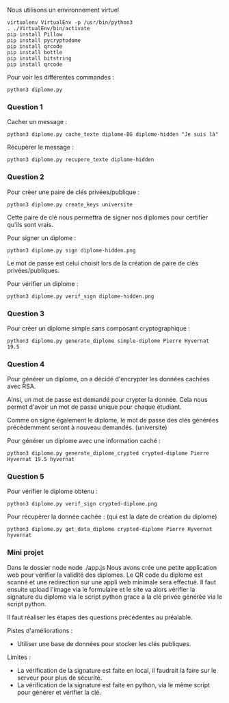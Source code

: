 Nous utilisons un environnement virtuel
```
virtualenv VirtualEnv -p /usr/bin/python3
. ./VirtualEnv/bin/activate
pip install Pillow
pip install pycryptodome
pip install qrcode
pip install bottle
pip install bitstring
pip install qrcode
 ```

Pour voir les différentes commandes :

    python3 diplome.py

### Question 1

Cacher un message :

    python3 diplome.py cache_texte diplome-BG diplome-hidden "Je suis là"

Récupèrer le message :

    python3 diplome.py recupere_texte diplome-hidden

### Question 2

Pour créer une paire de clés privées/publique :

    python3 diplome.py create_keys universite

Cette paire de clé nous permettra de signer nos diplomes pour certifier qu'ils sont vrais.

Pour signer un diplome :

    python3 diplome.py sign diplome-hidden.png

Le mot de passe est celui choisit lors de la création de paire de clés privées/publiques.

Pour vérifier un diplome :

    python3 diplome.py verif_sign diplome-hidden.png

### Question 3

Pour créer un diplome simple sans composant cryptographique :

    python3 diplome.py generate_diplome simple-diplome Pierre Hyvernat 19.5

### Question 4

Pour générer un diplome, on a décidé d'encrypter les données cachées avec RSA.

Ainsi, un mot de passe est demandé pour crypter la donnée.
Cela nous permet d'avoir un mot de passe unique pour chaque étudiant.

Comme on signe également le diplome, le mot de passe des clés générées précèdemment seront à nouveau demandés. (universite)

Pour générer un diplome avec une information caché :

    python3 diplome.py generate_diplome_crypted crypted-diplome Pierre Hyvernat 19.5 hyvernat

### Question 5

Pour vérifier le diplome obtenu :

    python3 diplome.py verif_sign crypted-diplome.png

Pour récupèrer la donnée cachée : (qui est la date de création du diplome)

    python3 diplome.py get_data_diplome crypted-diplome Pierre Hyvernat hyvernat




### Mini projet

Dans le dossier node
node ./app.js
Nous avons crée une petite application web pour vérifier la validité des diplomes.
Le QR code du diplome est scanné et une redirection sur une appli web minimale sera effectué.
Il faut ensuite upload l'image via le formulaire et le site va alors vérifier la signature du diplome via le script python grace a la clé privée générée via le script python.

Il faut réaliser les étapes des questions précédentes au préalable.

Pistes d'améliorations :
- Utiliser une base de données pour stocker les clés publiques.

Limites :
- La vérification de la signature est faite en local, il faudrait la faire sur le serveur pour plus de sécurité.
- La vérification de la signature est faite en python, via le même script pour générer et vérifier la clé.
